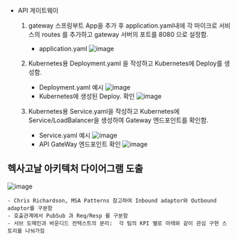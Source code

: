   - API 게이트웨이
      1. gateway 스프링부트 App을 추가 후 application.yaml내에 각 마이크로 서비스의 routes 를 추가하고 gateway 서버의 포트를 8080 으로 설정함.
          - application.yaml 
            ![image](https://user-images.githubusercontent.com/80744273/119316082-7dc18580-bcb1-11eb-83e7-64b6f8130ada.png)
         
      2. Kubernetes용  Deployment.yaml 을 작성하고 Kubernetes에 Deploy를 생성함.
          - Deployment.yaml 예시
            ![image](https://user-images.githubusercontent.com/80744273/119316250-b7928c00-bcb1-11eb-8caa-960c7326603e.png)
          - Kubernetes에 생성된 Deploy. 확인
            ![image](https://user-images.githubusercontent.com/80744273/119315603-f8d66c00-bcb0-11eb-84e2-615134c6f360.png)

      4. Kubernetes용 Service.yaml을 작성하고 Kubernetes에 Service/LoadBalancer을 생성하여 Gateway 엔드포인트를 확인함. 
          - Service.yaml 예시
            ![image](https://user-images.githubusercontent.com/80744273/119316167-97fb6380-bcb1-11eb-8adb-86f945a0f344.png)
          - API GateWay 엔드포인트 확인
            ![image](https://user-images.githubusercontent.com/80744273/119318358-2a046b80-bcb4-11eb-9d46-ef2d498c2cff.png)


## 헥사고날 아키텍처 다이어그램 도출
![image](https://user-images.githubusercontent.com/80744273/119313027-05a59080-bcae-11eb-88b6-4309e311a295.png)


    - Chris Richardson, MSA Patterns 참고하여 Inbound adaptor와 Outbound adaptor를 구분함
    - 호출관계에서 PubSub 과 Req/Resp 를 구분함
    - 서브 도메인과 바운디드 컨텍스트의 분리:  각 팀의 KPI 별로 아래와 같이 관심 구현 스토리를 나눠가짐

